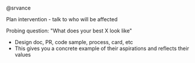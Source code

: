 @srvance

Plan intervention - talk to who will be affected

Probing question:  "What does your best X look like"
 - Design doc, PR, code sample, process, card, etc
 - This gives you a concrete example of their aspirations and reflects their values

